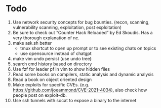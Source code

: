 # Todo

1.  Use network security concepts for bug bounties. (recon, scanning, vulnerability scanning, exploitation, post exploitation)
1.  Be sure to check out “Counter Hack Reloaded” by Ed Skoudis. Has a very thorough explanation of nc.
1.  make ask.sh better
     * tmux shortcut to open up prompt or to see existing chats on topics
     * use opensource instead of chatgpt
1.  make vim undo persist (use undo tree)
1.  search cmd history based on directory
1.  Use fzf for leader pf in vim to show hidden files
1.  Read some books on compilers, static analysis and dynamic analysis
1.  Read a book on object oriented design
1.  Make exploits for specific CVEs. (e.g.
    <https://github.com/joeammond/CVE-2021-4034>), also check how people post on
    exploit-db.
1.  Use ssh tunnels with socat to expose a binary to the internet
